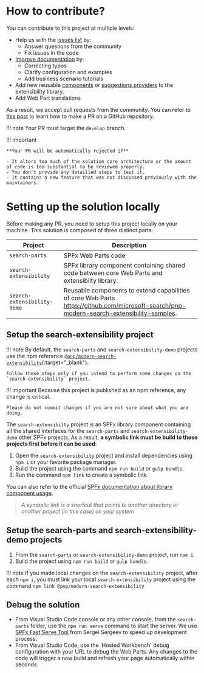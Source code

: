 # How to contribute?

You can contribute to this project at multiple levels:

- Help us with the [issues list](https://github.com/microsoft-search/pnp-modern-search/issues) by:
    - Answer questions from the community
    - Fix issues in the code
- [Improve documentation](./build-the-doc.md) by:
    - Correcting typos
    - Clarify configuration and examples
    - Add business scenario tutorials
- Add new reusable [components](./extensibility/custom_web_component.md) or [suggestions providers](./extensibility/custom_suggestions_provider.md) to the extensibility library.
- Add Web Part translations

As a result, we accept pull requests from the community. You can refer to [this post](https://pnp.github.io/script-samples/contributing/submitting-pull-requests.html) to learn how to make a PR on a GitHub repository.

!!! note
    Your PR must target the `develop` branch.

!!! important
    
    **Your PR will be automatically rejected if**

    - It alters too much of the solution core architecture or the amount of code is too substantial to be reviewed properly.
    - You don't provide any detailled steps to test it.
    - It contains a new feature that was not discussed previously with the maintainers.

# Setting up the solution locally 

Before making any PR, you need to setup this project locally on your machine. This solution is composed of three distinct parts:

| Project | Description
| --------| ----------
| `search-parts` | SPFx Web Parts code
| `search-extensibility` | SPFx library component containing shared code between core Web Parts and extensibilty library.
| `search-extensibility-demo`  | Reusable components to extend capabilities of core Web Parts https://github.com/microsoft-search/pnp-modern-search-extensibility-samples.

## Setup the **search-extensibility** project

!!! note
    By default, the `search-parts` and `search-extensibility-demo` projects use the npm reference [`@pnp/modern-search-extensibility`](https://www.npmjs.com/package/@pnp/modern-search-extensibility){:target="_blank"}.
    
    Follow these steps only if you intend to perform some changes on the `search-extensibility` project.

!!! important
    Because this project is published as an npm reference, any change is critical.
    
    Please do not commit changes if you are not sure about what you are doing.

The `search-extensibilty` project is an SPFx library component containing all the shared interfaces for the `search-parts` and `search-extensibility-demo` other SPFx projects. As a result, **a symbolic link must be build to these projects first before it can be used**:

1. Open the `search-extensibility` project and install dependencies using `npm i` or your favorite package manager.
2. Build the project using the command `npm run build` or `gulp bundle`.
3. Run the command `npm link` to create a symbolic link.

You can also refer to the official [SPFx documentation about library component usage](https://docs.microsoft.com/en-us/sharepoint/dev/spfx/library-component-tutorial).

> _A symbolic link is a shortcut that points to another directory or another project (in this case) on your system_

## Setup the **search-parts** and **search-extensibility-demo** projects

1. From the `search-parts` or `search-extensibility-demo` project, run `npm i`.
2. Build the project using `npm run build` or `gulp bundle`.

!!! note
    If you made local changes on the `search-extensibility` project, after each `npm i`, you must link your local `search-extensibility` project using the command `npm link @pnp/modern-search-extensibility`

## Debug the solution

- From Visual Studio Code console or any other console, from the `search-parts` folder, use the `npm run serve` command to start the server. We use [SPFx Fast Serve Tool](https://github.com/s-KaiNet/spfx-fast-serve) from Sergei Sergeev to speed up development process.
- From Visual Studio Code, use the 'Hosted Workbench' debug configuration with your URL to debug the Web Parts. Any changes to the code will trigger a new build and refresh your page automatically within seconds.
